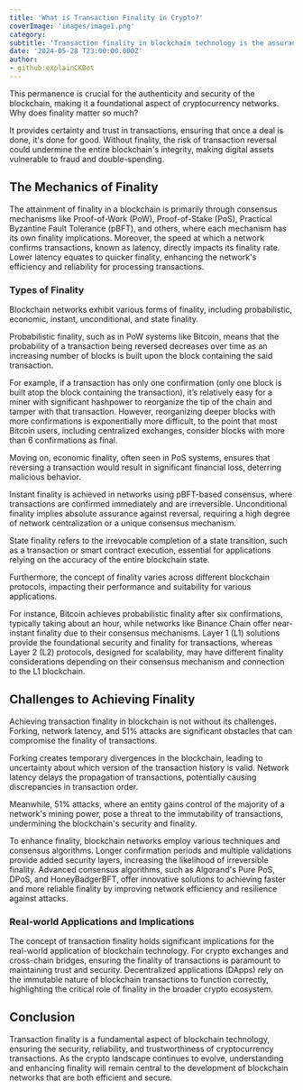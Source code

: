 ```yaml
---
title: 'What is Transaction Finality in Crypto?'
coverImage: 'images/image1.png'
category:
subtitle: 'Transaction finality in blockchain technology is the assurance that once a transaction has been confirmed, it cannot be reversed or altered.'
date: '2024-05-28 T23:00:00.000Z'
author:
- github:explainCKBot
---
```


 This permanence is crucial for the authenticity and security of the blockchain, making it a foundational aspect of cryptocurrency networks. Why does finality matter so much? 
 
It provides certainty and trust in transactions, ensuring that once a deal is done, it's done for good. Without finality, the risk of transaction reversal could undermine the entire blockchain's integrity, making digital assets vulnerable to fraud and double-spending.


## The Mechanics of Finality

The attainment of finality in a blockchain is primarily through consensus mechanisms like Proof-of-Work (PoW), Proof-of-Stake (PoS), Practical Byzantine Fault Tolerance (pBFT), and others, where each mechanism has its own finality implications. Moreover, the speed at which a network confirms transactions, known as latency, directly impacts its finality rate. Lower latency equates to quicker finality, enhancing the network's efficiency and reliability for processing transactions.


### Types of Finality

Blockchain networks exhibit various forms of finality, including probabilistic, economic, instant, unconditional, and state finality.

Probabilistic finality, such as in PoW systems like Bitcoin, means that the probability of a transaction being reversed decreases over time as an increasing number of blocks is built upon the block containing the said transaction.

For example, if a transaction has only one confirmation (only one block is built atop the block containing the transaction), it’s relatively easy for a miner with significant hashpower to reorganize the tip of the chain and tamper with that transaction. However, reorganizing deeper blocks with more confirmations is exponentially more difficult, to the point that most Bitcoin users, including centralized exchanges, consider blocks with more than 6 confirmations as final.

Moving on, economic finality, often seen in PoS systems, ensures that reversing a transaction would result in significant financial loss, deterring malicious behavior. 

Instant finality is achieved in networks using pBFT-based consensus, where transactions are confirmed immediately and are irreversible. Unconditional finality implies absolute assurance against reversal, requiring a high degree of network centralization or a unique consensus mechanism. 

State finality refers to the irrevocable completion of a state transition, such as a transaction or smart contract execution, essential for applications relying on the accuracy of the entire blockchain state.

Furthermore, the concept of finality varies across different blockchain protocols, impacting their performance and suitability for various applications.

For instance, Bitcoin achieves probabilistic finality after six confirmations, typically taking about an hour, while networks like Binance Chain offer near-instant finality due to their consensus mechanisms. Layer 1 (L1) solutions provide the foundational security and finality for transactions, whereas Layer 2 (L2) protocols, designed for scalability, may have different finality considerations depending on their consensus mechanism and connection to the L1 blockchain.


## Challenges to Achieving Finality

Achieving transaction finality in blockchain is not without its challenges. Forking, network latency, and 51% attacks are significant obstacles that can compromise the finality of transactions.

Forking creates temporary divergences in the blockchain, leading to uncertainty about which version of the transaction history is valid. Network latency delays the propagation of transactions, potentially causing discrepancies in transaction order. 

Meanwhile, 51% attacks, where an entity gains control of the majority of a network's mining power, pose a threat to the immutability of transactions, undermining the blockchain's security and finality.

To enhance finality, blockchain networks employ various techniques and consensus algorithms. Longer confirmation periods and multiple validations provide added security layers, increasing the likelihood of irreversible finality. Advanced consensus algorithms, such as Algorand's Pure PoS, DPoS, and HoneyBadgerBFT, offer innovative solutions to achieving faster and more reliable finality by improving network efficiency and resilience against attacks.


### Real-world Applications and Implications

The concept of transaction finality holds significant implications for the real-world application of blockchain technology. For crypto exchanges and cross-chain bridges, ensuring the finality of transactions is paramount to maintaining trust and security. Decentralized applications (DApps) rely on the immutable nature of blockchain transactions to function correctly, highlighting the critical role of finality in the broader crypto ecosystem.


## Conclusion

Transaction finality is a fundamental aspect of blockchain technology, ensuring the security, reliability, and trustworthiness of cryptocurrency transactions. As the crypto landscape continues to evolve, understanding and enhancing finality will remain central to the development of blockchain networks that are both efficient and secure.
